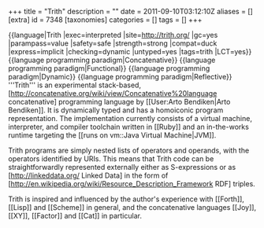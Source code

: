 +++
title = "Trith"
description = ""
date = 2011-09-10T03:12:10Z
aliases = []
[extra]
id = 7348
[taxonomies]
categories = []
tags = []
+++

{{language|Trith
|exec=interpreted
|site=http://trith.org/
|gc=yes
|parampass=value
|safety=safe
|strength=strong
|compat=duck
|express=implicit
|checking=dynamic
|untyped=yes
|tags=trith
|LCT=yes}}
{{language programming paradigm|Concatenative}}
{{language programming paradigm|Functional}}
{{language programming paradigm|Dynamic}}
{{language programming paradigm|Reflective}}
'''Trith''' is an experimental stack-based, [http://concatenative.org/wiki/view/Concatenative%20language concatenative] programming language by [[User:Arto Bendiken|Arto Bendiken]]. It is dynamically typed and has a homoiconic program representation. The implementation currently consists of a virtual machine, interpreter, and compiler toolchain written in [[Ruby]] and an in-the-works runtime targeting the [[runs on vm::Java Virtual Machine|JVM]].

Trith programs are simply nested lists of operators and operands, with the operators identified by URIs. This means that Trith code can be straightforwardly represented externally either as S-expressions or as [http://linkeddata.org/ Linked Data] in the form of [http://en.wikipedia.org/wiki/Resource_Description_Framework RDF] triples.

Trith is inspired and influenced by the author's experience with [[Forth]], [[Lisp]] and [[Scheme]] in general, and the concatenative languages [[Joy]], [[XY]], [[Factor]] and [[Cat]] in particular.
